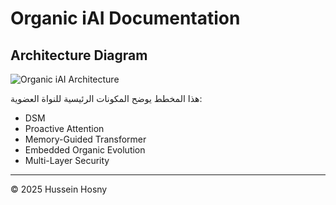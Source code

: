 # Organic iAI Documentation

## Architecture Diagram
![Organic iAI Architecture](organic_iai_architecture.png)

هذا المخطط يوضح المكونات الرئيسية للنواة العضوية:
- DSM
- Proactive Attention
- Memory-Guided Transformer
- Embedded Organic Evolution
- Multi-Layer Security

---
© 2025 Hussein Hosny